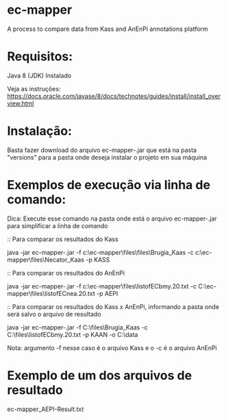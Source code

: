 # ec-mapper
A process to compare data from Kass and AnEnPi annotations platform

# Requisitos:
Java 8 (JDK) Instalado 

Veja as instruções:
https://docs.oracle.com/javase/8/docs/technotes/guides/install/install_overview.html

# Instalação:

Basta fazer download do arquivo ec-mapper-<version>.jar que está na pasta "versions" para a pasta onde deseja instalar o projeto em sua máquina

# Exemplos de execução via linha de comando:

Dica: Execute esse comando na pasta onde está o arquivo ec-mapper-<version>.jar para simplificar a linha de comando
 
:: Para comparar os resultados do Kass

java -jar ec-mapper-<version>.jar -f c:\ec-mapper\files\files\Brugia_Kaas -c c:\ec-mapper\files\Necator_Kaas -p KASS

:: Para comparar os resultados do AnEnPi

java -jar ec-mapper-<version>.jar -f c:\ec-mapper\files\listofECbmy.20.txt -c C:\ec-mapper\files\listofECnea.20.txt -p AEPI

:: Para comparar os resultados do Kass x AnEnPi, informando a pasta onde será salvo o arquivo de resultado

java -jar ec-mapper-<version>.jar -f C:\files\Brugia_Kaas -c C:\files\listofECbmy.20.txt -p KAAN  -o C:\data

Nota: argumento -f nesse caso é o arquivo Kass e o -c é o arquivo AnEnPi

# Exemplo de um dos arquivos de resultado
ec-mapper_AEPI-Result.txt

